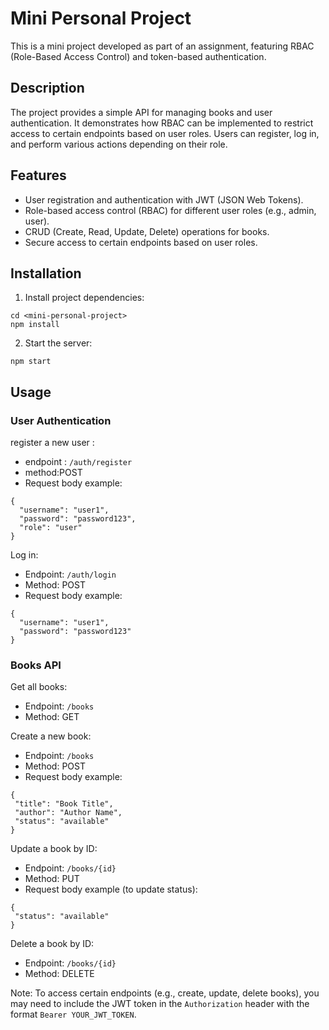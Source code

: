 # Mini Personal Project

This is a mini project developed as part of an assignment, featuring RBAC (Role-Based Access Control) and token-based authentication.

## Description

The project provides a simple API for managing books and user authentication. It demonstrates how RBAC can be implemented to restrict access to certain endpoints based on user roles. Users can register, log in, and perform various actions depending on their role.

## Features

- User registration and authentication with JWT (JSON Web Tokens).
- Role-based access control (RBAC) for different user roles (e.g., admin, user).
- CRUD (Create, Read, Update, Delete) operations for books.
- Secure access to certain endpoints based on user roles.

## Installation

1. Install project dependencies:

```
cd <mini-personal-project>
npm install
```

2. Start the server:

```
npm start
```

## Usage

### User Authentication

register a new user :
- endpoint : `/auth/register`
- method:POST
- Request body example:

```
{
  "username": "user1",
  "password": "password123",
  "role": "user"
}

```
Log in:

- Endpoint: `/auth/login`
- Method: POST
- Request body example:

```
{
  "username": "user1",
  "password": "password123"
}

```

### Books API

Get all books:

- Endpoint: `/books`
- Method: GET


Create a new book:
- Endpoint: `/books`
- Method: POST
- Request body example:
 ```
 {
  "title": "Book Title",
  "author": "Author Name",
  "status": "available"
}
 ```

 Update a book by ID:
 - Endpoint: `/books/{id}`
 - Method: PUT
 - Request body example (to update status):

 ```
 {
  "status": "available"
}
 ```

 Delete a book by ID:
 - Endpoint: `/books/{id}`
 - Method: DELETE

 Note: To access certain endpoints (e.g., create, update, delete books), you may need to include the JWT token in the `Authorization` header with the format `Bearer YOUR_JWT_TOKEN`.


